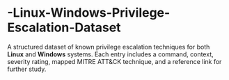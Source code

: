 # -Linux-Windows-Privilege-Escalation-Dataset
A structured dataset of known privilege escalation techniques for both **Linux** and **Windows** systems. Each entry includes a command, context, severity rating, mapped MITRE ATT&amp;CK technique, and a reference link for further study.

